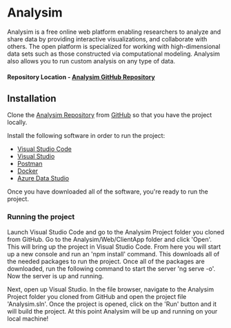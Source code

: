 # Analysim

Analysim is a free online web platform enabling researchers to analyze and share data by providing interactive visualizations, and collaborate with others.  The open platform is specialized for working with high-dimensional data sets such as those constructed via computational modeling.  Analysim also allows you to run custom analysis on any type of data.  

#### Repository Location - [Analysim GitHub Repository](https://github.com/soft-eng-practicum/AnalySim) 

## Installation
Clone the 
[Analysim Repository](https://github.com/soft-eng-practicum/AnalySim) from [GitHub](http://www.github.com) so that you have the project locally.

Install the following software in order to run the project:
- [Visual Studio Code](https://code.visualstudio.com/download)
- [Visual Studio](https://visualstudio.microsoft.com/downloads/)
- [Postman](https://www.postman.com/downloads/)
- [Docker](https://www.docker.com/products/docker-desktop)
- [Azure Data Studio](https://docs.microsoft.com/en-us/sql/azure-data-studio/download-azure-data-studio?view=sql-server-ver15)

Once you have downloaded all of the software, you're ready to run the project.

### Running the project
Launch Visual Studio Code and go to the Analysim Project folder you cloned from GitHub.  Go to the Analysim/Web/ClientApp folder and click 'Open'.  This will bring up the project in Visual Studio Code.  From here you will start up a new console and run an 'npm install' command.  This downloads all of the needed packages to run the project.  Once all of the packages are downloaded, run the following command to start the server 'ng serve -o'.  Now the server is up and running.  


Next, open up Visual Studio.  In the file browser, navigate to the Analysim Project folder you cloned from GitHub and open the project file 'Analysim.sln'. Once the project is opened, click on the 'Run' button and it will build the project.  At this point Analysim will be up and running on your local machine!
